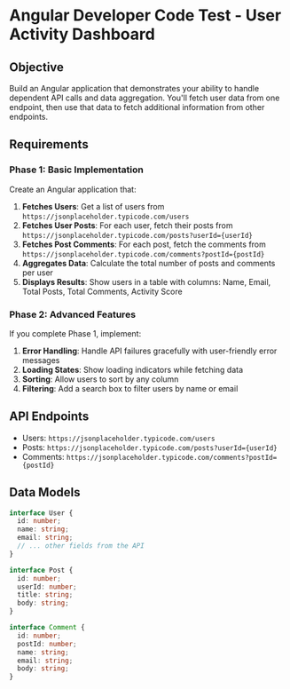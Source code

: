 # Angular Developer Code Test - User Activity Dashboard

## Objective

Build an Angular application that demonstrates your ability to handle dependent API calls and data aggregation. You'll fetch user data from one endpoint, then use that data to fetch additional information from other endpoints.

## Requirements

### Phase 1: Basic Implementation

Create an Angular application that:

1. **Fetches Users**: Get a list of users from `https://jsonplaceholder.typicode.com/users`
2. **Fetches User Posts**: For each user, fetch their posts from `https://jsonplaceholder.typicode.com/posts?userId={userId}`
3. **Fetches Post Comments**: For each post, fetch the comments from `https://jsonplaceholder.typicode.com/comments?postId={postId}`
4. **Aggregates Data**: Calculate the total number of posts and comments per user
5. **Displays Results**: Show users in a table with columns: Name, Email, Total Posts, Total Comments, Activity Score

### Phase 2: Advanced Features

If you complete Phase 1, implement:

1. **Error Handling**: Handle API failures gracefully with user-friendly error messages
2. **Loading States**: Show loading indicators while fetching data
3. **Sorting**: Allow users to sort by any column
4. **Filtering**: Add a search box to filter users by name or email

## API Endpoints

- Users: `https://jsonplaceholder.typicode.com/users`
- Posts: `https://jsonplaceholder.typicode.com/posts?userId={userId}`
- Comments: `https://jsonplaceholder.typicode.com/comments?postId={postId}`

## Data Models

```typescript
interface User {
  id: number;
  name: string;
  email: string;
  // ... other fields from the API
}

interface Post {
  id: number;
  userId: number;
  title: string;
  body: string;
}

interface Comment {
  id: number;
  postId: number;
  name: string;
  email: string;
  body: string;
}
```
